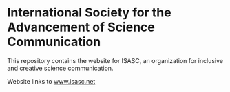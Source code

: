 # International Society for the Advancement of Science Communication

This repository contains the website for ISASC, an organization for inclusive and creative science communication.

Website links to www.isasc.net
